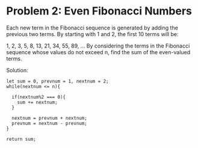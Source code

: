 # Problem 2: Even Fibonacci Numbers

Each new term in the Fibonacci sequence is generated by adding the previous two terms. By starting with 1 and 2, the first 10 terms will be:

1, 2, 3, 5, 8, 13, 21, 34, 55, 89, ...
By considering the terms in the Fibonacci sequence whose values do not exceed n, find the sum of the even-valued terms.

Solution:

```
let sum = 0, prevnum = 1, nextnum = 2;
while(nextnum <= n){

  if(nextnum%2 === 0){
    sum += nextnum;
  }

  nextnum = prevnum + nextnum;
  prevnum = nextnum - prevnum;
}

return sum;
```

